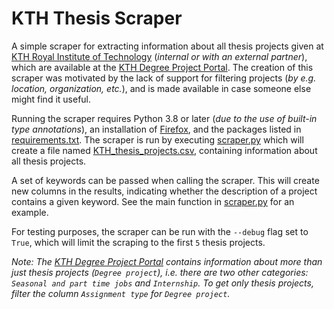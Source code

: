 # KTH Thesis Scraper

A simple scraper for extracting information about all thesis projects given at [KTH Royal Institute of Technology](https://www.kth.se/en) (*internal or with an external partner*), which are available at the [KTH Degree Project Portal](https://kth.powerappsportals.com). The creation of this scraper was motivated by the lack of support for filtering projects (*by e.g. location, organization, etc.*), and is made available in case someone else might find it useful.

Running the scraper requires Python 3.8 or later (*due to the use of built-in type annotations*), an installation of [Firefox](https://www.mozilla.org), and the packages listed in [requirements.txt](requirements.txt). The scraper is run by executing [scraper.py](scraper.py) which will create a file named [KTH_thesis_projects.csv](KTH_thesis_projects.csv), containing information about all thesis projects.

A set of keywords can be passed when calling the scraper. This will create new columns in the results, indicating whether the description of a project contains a given keyword. See the main function in [scraper.py](scraper.py) for an example.

For testing purposes, the scraper can be run with the `--debug` flag set to `True`, which will limit the scraping to the first `5` thesis projects.

*Note: The [KTH Degree Project Portal](https://kth.powerappsportals.com) contains information about more than just thesis projects (`Degree project`), i.e. there are two other categories: `Seasonal and part time jobs` and `Internship`. To get only thesis projects, filter the column `Assignment type` for `Degree project`.*
